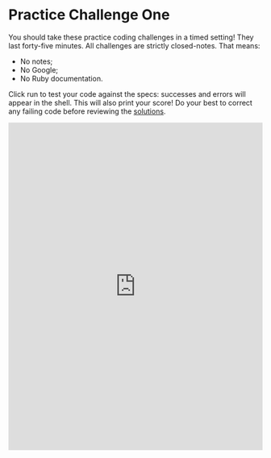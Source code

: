 # Practice Challenge One

You should take these practice coding challenges in a timed setting! They last forty-five minutes. All challenges are strictly closed-notes. That means:  

* No notes;
* No Google;
* No Ruby documentation.

Click run to test your code against the specs: successes and errors will appear in the shell. This will also print your score!  Do your best to correct any failing code before reviewing the [solutions][walkthrough_one].

<iframe frameborder="0" width="100%" height="650" src="https://repl.it/GZGr/7?lite=true"></iframe>

[walkthrough_one]: walkthrough_one.md
[js]: https://repl.it/Gcuc/2
[python]: https://repl.it/GcwH/2
